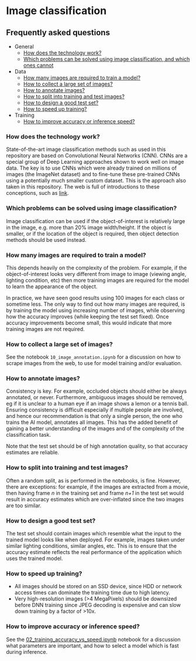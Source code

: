 # Image classification

## Frequently asked questions


* General
  * [How does the technology work?](#how-does-the-technology-work)
  * [Which problems can be solved using image classification, and which ones cannot](#which-problems-can-be-solved-using-image-classification)
* Data
  * [How many images are required to train a model?](#how-many-images-are-required-to-train-a-model)
  * [How to collect a large set of images?](#how-to-collect-a-large-set-of-images)
  * [How to annotate images?](#how-to-annotate-images)
  * [How to split into training and test images?](#How-to-split-into-training-and-test-images)
  * [How to design a good test set?](#how-to-design-a-good-test-set)
  * [How to speed up training?](#how-to-speed-up-training)
* Training
  * [How to improve accuracy or inference speed?](#how-to-improve-accuracy-or-inference-speed)


### How does the technology work?
State-of-the-art image classification methods such as used in this repository are based on Convolutional Neural Networks (CNN). CNNs are a special group of Deep Learning approaches shown to work well on image data. The key is to use CNNs which were already trained on millions of images (the ImageNet dataset) and to fine-tune these pre-trained CNNs using a potentially much smaller custom dataset. This is the approach also taken in this repository. The web is full of introductions to these conceptions, such as [link](https://towardsdatascience.com/simple-introduction-to-convolutional-neural-networks-cdf8d3077bac).


### Which problems can be solved using image classification?
Image classification can be used if the object-of-interest is relatively large in the image, e.g. more than 20% image width/height. If the object is smaller, or if the location of the object is required, then object detection methods should be used instead.


### How many images are required to train a model?
This depends heavily on the complexity of the problem. For example, if the object-of-interest looks very different from image to image (viewing angle, lighting condition, etc) then more training images are required for the model to learn the appearance of the object.

In practice, we have seen good results using 100 images for each class or sometime less. The only way to find out how many images are required, is by training the model using increasing number of images, while observing how the accuracy improves (while keeping the test set fixed). Once accuracy improvements become small, this would indicate that more training images are not required.


### How to collect a large set of images?
See the notebook `10_image_annotation.ipynb` for a discussion on how to scrape images from the web, to use for model training and/or evaluation.


### How to annotate images?
Consistency is key. For example, occluded objects should either be always annotated, or never. Furthermore, ambiguous images should be removed, eg if it is unclear to a human eye if an image shows a lemon or a tennis ball. Ensuring consistency is difficult especially if multiple people are involved, and hence our recommendation is that only a single person, the one who trains the AI model, annotates all images. This has the added benefit of gaining a better understanding of the images and of the complexity of the classification task.

Note that the test set should be of high annotation quality, so that accuracy estimates are reliable.


### How to split into training and test images?
Often a random split, as is performed in the notebooks, is fine. However, there are exceptions: for example, if the images are extracted from a movie, then having frame *n* in the training set and frame *n+1* in the test set would result in accuracy estimates which are over-inflated since the two images are too similar.


### How to design a good test set?
The test set should contain images which resemble what the input to the trained model looks like when deployed. For example, images taken under similar lighting conditions, similar angles, etc. This is to ensure that the accuracy estimate reflects the real performance of the application which uses the trained model.


### How to speed up training?
- All images should be stored on an SSD device, since HDD or network access times can dominate the training time due to high latency.
- Very high-resolution images (>4 MegaPixels) should be downsized before DNN training since JPEG decoding is expensive and can slow down training by a factor of >10x.

### How to improve accuracy or inference speed?
See the [02_training_accuracy_vs_speed.ipynb](.notebooks/02_training_accuracy_vs_speed.ipynb) notebook for a discussion what parameters are important, and how to select a model which is fast during inference.
